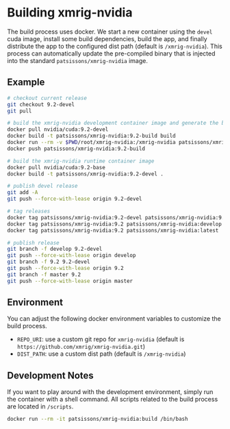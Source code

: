 # Building xmrig-nvidia

The build process uses docker. We start a new container using the `devel` cuda image, install some build dependencies, build the app, and finally distribute the app to the configured dist path (default is `/xmrig-nvidia`). This process can automatically update the pre-compiled binary that is injected into the standard `patsissons/xmrig-nvidia` image.

## Example

```bash
# checkout current release
git checkout 9.2-devel
git pull

# build the xmrig-nvidia development container image and generate the binaries
docker pull nvidia/cuda:9.2-devel
docker build -t patsissons/xmrig-nvidia:9.2-build build
docker run --rm -v $PWD/root/xmrig-nvidia:/xmrig-nvidia patsissons/xmrig-nvidia:9.2-build
docker push patsissons/xmrig-nvidia:9.2-build

# build the xmrig-nvidia runtime container image
docker pull nvidia/cuda:9.2-base
docker build -t patsissons/xmrig-nvidia:9.2-devel .

# publish devel release
git add -A
git push --force-with-lease origin 9.2-devel

# tag releases
docker tag patsissons/xmrig-nvidia:9.2-devel patsissons/xmrig-nvidia:9.2
docker tag patsissons/xmrig-nvidia:9.2 patsissons/xmrig-nvidia:develop
docker tag patsissons/xmrig-nvidia:9.2 patsissons/xmrig-nvidia:latest

# publish release
git branch -f develop 9.2-devel
git push --force-with-lease origin develop
git branch -f 9.2 9.2-devel
git push --force-with-lease origin 9.2
git branch -f master 9.2
git push --force-with-lease origin master
```

## Environment

You can adjust the following docker environment variables to customize the build process.

- `REPO_URI`: use a custom git repo for `xmrig-nvidia` (default is `https://github.com/xmrig/xmrig-nvidia.git`)
- `DIST_PATH`: use a custom dist path (default is `/xmrig-nvidia`)

## Development Notes

If you want to play around with the development environment, simply run the container with a shell command. All scripts related to the build process are located in `/scripts`.

```bash
docker run --rm -it patsissons/xmrig-nvidia:build /bin/bash
```
